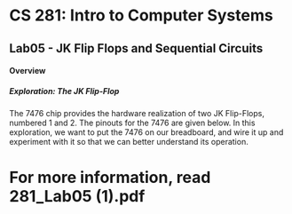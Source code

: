 # CS 281: Intro to Computer Systems

## Lab05 - JK Flip Flops and Sequential Circuits

#### Overview

##### Exploration: The JK Flip-Flop

The 7476 chip provides the hardware realization of two JK Flip-Flops, numbered 1 and 2. The pinouts
for the 7476 are given below. In this exploration, we want to put the 7476 on our breadboard, and wire
it up and experiment with it so that we can better understand its operation.

# For more information, read 281_Lab05 (1).pdf
